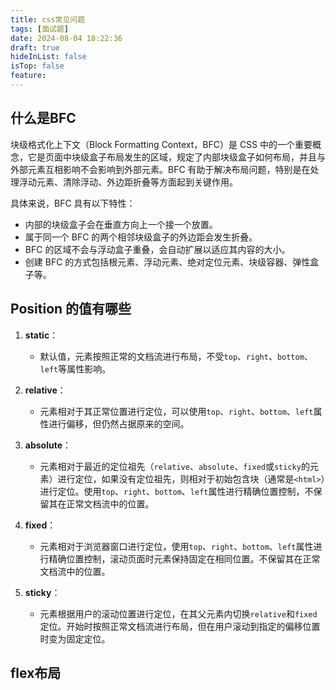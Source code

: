 ```yaml
---
title: css常见问题
tags: [面试题]
date: 2024-08-04 18:22:36
draft: true
hideInList: false
isTop: false
feature: 
---
```

## 什么是BFC

块级格式化上下文（Block Formatting Context，BFC）是 CSS 中的一个重要概念，它是页面中块级盒子布局发生的区域，规定了内部块级盒子如何布局，并且与外部元素互相影响不会影响到外部元素。BFC 有助于解决布局问题，特别是在处理浮动元素、清除浮动、外边距折叠等方面起到关键作用。

具体来说，BFC 具有以下特性：

- 内部的块级盒子会在垂直方向上一个接一个放置。
- 属于同一个 BFC 的两个相邻块级盒子的外边距会发生折叠。
- BFC 的区域不会与浮动盒子重叠，会自动扩展以适应其内容的大小。
- 创建 BFC 的方式包括根元素、浮动元素、绝对定位元素、块级容器、弹性盒子等。

## Position 的值有哪些

1. **static**：
    
    - 默认值，元素按照正常的文档流进行布局，不受`top`、`right`、`bottom`、`left`等属性影响。
2. **relative**：
    
    - 元素相对于其正常位置进行定位，可以使用`top`、`right`、`bottom`、`left`属性进行偏移，但仍然占据原来的空间。
3.  **absolute**：
    
    - 元素相对于最近的定位祖先（`relative`、`absolute`、`fixed`或`sticky`的元素）进行定位，如果没有定位祖先，则相对于初始包含块（通常是`<html>`）进行定位。使用`top`、`right`、`bottom`、`left`属性进行精确位置控制，不保留其在正常文档流中的位置。
4. **fixed**：
    
    - 元素相对于浏览器窗口进行定位，使用`top`、`right`、`bottom`、`left`属性进行精确位置控制，滚动页面时元素保持固定在相同位置。不保留其在正常文档流中的位置。
5. **sticky**：
    
    - 元素根据用户的滚动位置进行定位，在其父元素内切换`relative`和`fixed`定位。开始时按照正常文档流进行布局，但在用户滚动到指定的偏移位置时变为固定定位。

## flex布局